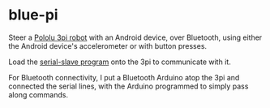 blue-pi
=======

Steer a [Pololu 3pi robot](http://www.pololu.com/catalog/product/975 "robot") with an Android device, over Bluetooth, using either the Android device's accelerometer or with button presses.

Load the [serial-slave program](http://www.pololu.com/docs/0J21/10.a "serial-slave program") onto the 3pi to communicate with it.

For Bluetooth connectivity, I put a Bluetooth Arduino atop the 3pi and connected the serial lines,
with the Arduino programmed to simply pass along commands.
